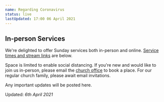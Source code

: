 ```yaml
---
name: Regarding Coronavirus
status: live
lastUpdated: 17:00 06 April 2021
---
```

## In-person Services
We're delighted to offer Sunday services both in-person and online. [Service times and stream links](/#services) are below.

Space is limited to enable social distancing. If you're new and would like to join us in-person, please email the [church office](mailto:info@christchurchmayfair.org) to book a place. For our regular church family, please await email invitations.

Any important updates will be posted here.

Updated: *6th April 2021*
